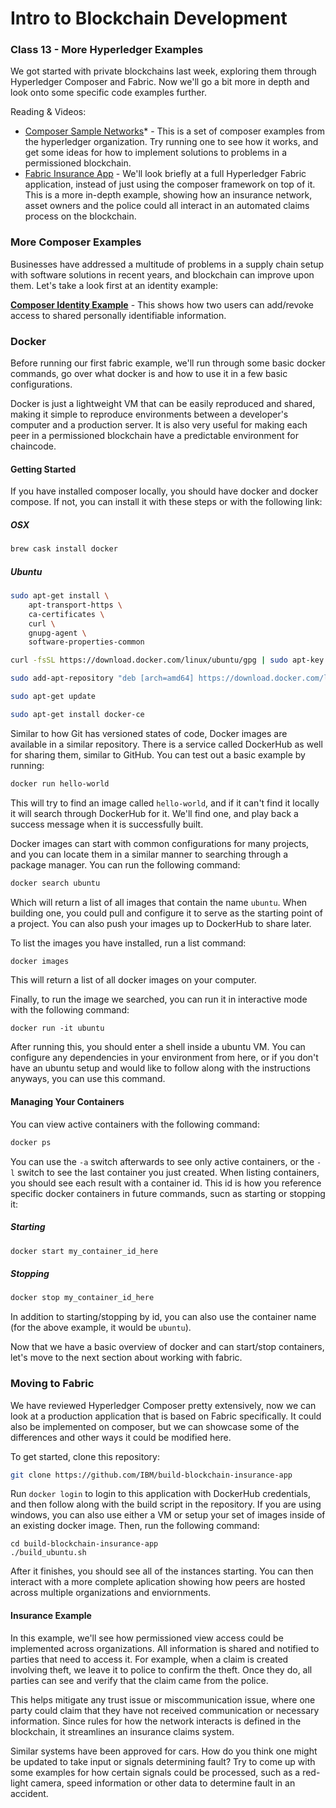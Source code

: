 # Intro to Blockchain Development

### Class 13 - More Hyperledger Examples 

We got started with private blockchains last week, exploring them through Hyperledger Composer and Fabric. Now we'll go a bit more in depth and look onto some specific code examples further.



Reading & Videos:

- [Composer Sample Networks](https://github.com/hyperledger/composer-sample-networks)* - This is a set of composer examples from the hyperledger organization. Try running one to see how it works, and get some ideas for how to implement solutions to problems in a permissioned blockchain.
- [Fabric Insurance App](https://github.com/IBM/build-blockchain-insurance-app) - We'll look briefly at a full Hyperledger Fabric application, instead of just using the composer framework on top of it. This is a more in-depth example, showing how an insurance network, asset owners and the police could all interact in an automated claims process on the blockchain.

### More Composer Examples

Businesses have addressed a multitude of problems in a supply chain setup with software solutions in recent years, and blockchain can improve upon them. Let's take a look first at an identity example:

**[Composer Identity Example](https://github.com/hyperledger/composer-sample-networks/tree/master/packages/pii-network)** - This shows how two users can add/revoke access to shared personally identifiable information.

### Docker

Before running our first fabric example, we'll run through some basic docker commands, go over what docker is and how to use it in a few basic configurations.

Docker is just a lightweight VM that can be easily reproduced and shared, making it simple to reproduce environments between a developer's computer and a production server. It is also very useful for making each peer in a permissioned blockchain have a predictable environment for chaincode.

#### Getting Started

If you have installed composer locally, you should have docker and docker compose. If not, you can install it with these steps or with the following link:

##### OSX

```bash
brew cask install docker
```

##### Ubuntu

```bash
sudo apt-get install \
    apt-transport-https \
    ca-certificates \
    curl \
    gnupg-agent \
    software-properties-common

curl -fsSL https://download.docker.com/linux/ubuntu/gpg | sudo apt-key add -

sudo add-apt-repository "deb [arch=amd64] https://download.docker.com/linux/ubuntu bionic stable"

sudo apt-get update

sudo apt-get install docker-ce
```

Similar to how Git has versioned states of code, Docker images are available in a similar repository. There is a service called DockerHub as well for sharing them, similar to GitHub. You can test out a basic example by running:

```bash
docker run hello-world
```

This will try to find an image called `hello-world`, and if it can't find it locally it will search through DockerHub for it. We'll find one, and play back a success message when it is successfully built.

Docker images can start with common configurations for many projects, and you can locate them in a similar manner to searching through a package manager. You can run the following command:

```bash
docker search ubuntu
```

Which will return a list of all images that contain the name `ubuntu`. When building one, you could pull and configure it to serve as the starting point of a project. You can also push your images up to DockerHub to share later.

To list the images you have installed, run a list command:

```bash
docker images
```

This will return a list of all docker images on your computer. 

Finally, to run the image we searched, you can run it in interactive mode with the following command:

```
docker run -it ubuntu
```

After running this, you should enter a shell inside a ubuntu VM. You can configure any dependencies in your environment from here, or if you don't have an ubuntu setup and would like to follow along with the instructions anyways, you can use this command.

#### Managing Your Containers

You can view active containers with the following command:

```bash
docker ps
```

You can use the `-a` switch afterwards to see only active containers, or the `-l` switch to see the last container you just created. When listing containers, you should see each result with a container id. This id is how you reference specific docker containers in future commands, sucn as starting or stopping it:

##### Starting

```bash
docker start my_container_id_here
```

##### Stopping

```bash
docker stop my_container_id_here
```

In addition to starting/stopping by id, you can also use the container name (for the above example, it would be `ubuntu`).

Now that we have a basic overview of docker and can start/stop containers, let's move to the next section about working with fabric.

### Moving to Fabric

We have reviewed Hyperledger Composer pretty extensively, now we can look at a production application that is based on Fabric specifically. It could also be implemented on composer, but we can showcase some of the differences and other ways it could be modified here.

To get started, clone this repository:

```bash
git clone https://github.com/IBM/build-blockchain-insurance-app
```

Run `docker login` to login to this application with DockerHub credentials, and then follow along with the build script in the repository. If you are using windows, you can also use either a VM or setup your set of images inside of an existing docker image. Then, run the following command:

```
cd build-blockchain-insurance-app
./build_ubuntu.sh
```

After it finishes, you should see all of the instances starting. You can then interact with a more complete aplication showing how peers are hosted across multiple organizations and enviornments.

#### Insurance Example

In this example, we'll see how permissioned view access could be implemented across organizations. All information is shared and notified to parties that need to access it. For example, when a claim is created involving theft, we leave it to police to confirm the theft. Once they do, all parties can see and verify that the claim came from the police.

This helps mitigate any trust issue or miscommunication issue, where one party could claim that they have not received communication or necessary information. Since rules for how the network interacts is defined in the blockchain, it streamlines an insurance claims system.

Similar systems have been approved for cars. How do you think one might be updated to take input or signals determining fault? Try to come up with some examples for how certain signals could be processed, such as a red-light camera, speed information or other data to determine fault in an accident.